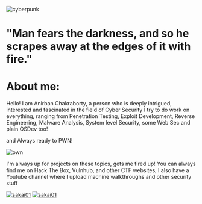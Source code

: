 ![cyberpunk](https://user-images.githubusercontent.com/55631460/207978451-dffdb470-a26b-4348-b200-8ac1668192a4.gif)

# "Man fears the darkness, and so he scrapes away at the edges of it with fire."

# About me:

Hello! I am Anirban Chakraborty, a person who is deeply intrigued, interested and fascinated in the field of Cyber Security
I try to do work on everything, ranging from Penetration Testing, Exploit Development, Reverse Engineering, Malware Analysis, System level Security, some Web Sec and plain OSDev too!

and Always ready to PWN!


![pwn](https://user-images.githubusercontent.com/55631460/207980875-468a2dda-76ef-4c3a-9069-190b6be97b51.gif)


I'm always up for projects on these topics, gets me fired up!
You can always find me on Hack The Box, Vulnhub, and other CTF websites, I also have a Youtube channel where I upload machine walkthroughs and other security stuff

[ ![sakai01](https://www.hackthebox.eu/badge/image/243063)](https://www.hackthebox.eu/home/users/profile/243063)
[ ![sakai01](https://i.imgur.com/rJnW5oi.gif)](https://www.youtube.com/channel/UCaw5n4PP25xIEVPILKWaMYg)
